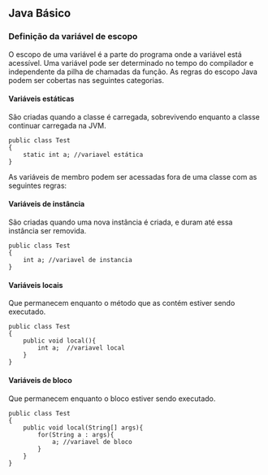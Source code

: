 ## Java Básico

### Definição da variável de escopo

O escopo de uma variável é a parte do programa onde a variável está acessível. Uma variável pode ser determinado no tempo do compilador e independente da pilha de chamadas da função. As regras do escopo Java podem ser cobertas nas seguintes categorias.

#### Variáveis estáticas 

São criadas quando a classe é carregada, sobrevivendo enquanto a classe continuar carregada na JVM.

```
public class Test
{
    static int a; //variavel estática
}
```

As variáveis ​​de membro podem ser acessadas fora de uma classe com as seguintes regras:

#### Variáveis de instância 

São criadas quando uma nova instância é criada, e duram até essa instância ser removida.

```
public class Test
{
    int a; //variavel de instancia
}
```

#### Variáveis locais 

Que permanecem enquanto o método que as contém estiver sendo executado.

```
public class Test
{
    public void local(){
        int a;  //variavel local
    }
}
```

#### Variáveis de bloco 

Que permanecem enquanto o bloco estiver sendo executado. 

```
public class Test
{
    public void local(String[] args){
        for(String a : args){
            a; //variavel de bloco
        }
    }
}
```
